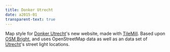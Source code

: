 ```yaml
---
title: Donker Utrecht
date: a2015-01
transparent-text: true
---
```


<section>
  <span>
    Map style for <a href="https://www.facebook.com/donkerutrecht">Donker Utrecht</a>'s new website, made with <a href="https://www.mapbox.com/tilemill/">TileMill</a>. Based upon <a href="https://github.com/mapbox/osm-bright">OSM Bright</a>, and uses OpenStreetMap data as well as an data set of <a href="http://en.wikipedia.org/wiki/Utrecht">Utrecht</a>'s street light locations.
  </span>
</section>
